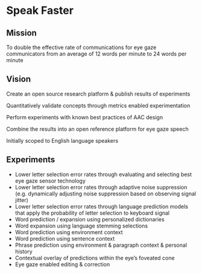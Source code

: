 # Speak Faster


## Mission

To double the effective rate of communications for eye gaze communicators from an average of 12 words per minute to 24 words per minute

## Vision

Create an open source research platform & publish results of experiments

Quantitatively validate concepts through metrics enabled experimentation

Perform experiments with known best practices of AAC design

Combine the results into an open reference platform for eye gaze speech

Initially scoped to English language speakers

## Experiments

* Lower letter selection error rates through evaluating and selecting best eye gaze sensor technology
* Lower letter selection error rates through adaptive noise suppression (e.g. dynamically adjusting noise suppression based on observing signal jitter)
* Lower letter selection error rates through language prediction models that apply the probability of letter selection to keyboard signal
* Word prediction / expansion using personalized dictionaries
* Word expansion using language stemming selections
* Word prediction using environment context
* Word prediction using sentence context
* Phrase prediction using environment & paragraph context & personal history
* Contextual overlay of predictions within the eye’s foveated cone
* Eye gaze enabled editing & correction
